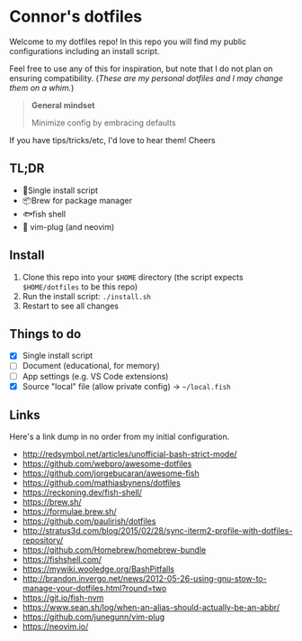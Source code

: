 # Connor's dotfiles

Welcome to my dotfiles repo! In this repo you will find my public configurations including an install script.

Feel free to use any of this for inspiration, but note that I do not plan on ensuring compatibility. (_These are my personal dotfiles and I may change them on a whim._)

> **General mindset**
>
> Minimize config by embracing defaults

If you have tips/tricks/etc, I'd love to hear them! Cheers

## TL;DR

- 📜️Single install script
- 📦Brew for package manager
- 🐟fish shell
- 🔌 vim-plug (and neovim)

## Install

1. Clone this repo into your `$HOME` directory (the script expects `$HOME/dotfiles` to be this repo)
2. Run the install script: `./install.sh`
3. Restart to see all changes

## Things to do

- [X] Single install script
- [ ] Document (educational, for memory)
- [ ] App settings (e.g. VS Code extensions)
- [X] Source "local" file (allow private config) → `~/local.fish`

## Links

Here's a link dump in no order from my initial configuration.

- <http://redsymbol.net/articles/unofficial-bash-strict-mode/>
- <https://github.com/webpro/awesome-dotfiles>
- <https://github.com/jorgebucaran/awesome-fish>
- <https://github.com/mathiasbynens/dotfiles>
- <https://reckoning.dev/fish-shell/>
- <https://brew.sh/>
- <https://formulae.brew.sh/>
- <https://github.com/paulirish/dotfiles>
- <http://stratus3d.com/blog/2015/02/28/sync-iterm2-profile-with-dotfiles-repository/>
- <https://github.com/Homebrew/homebrew-bundle>
- <https://fishshell.com/>
- <https://mywiki.wooledge.org/BashPitfalls>
- <http://brandon.invergo.net/news/2012-05-26-using-gnu-stow-to-manage-your-dotfiles.html?round=two>
- <https://git.io/fish-nvm>
- <https://www.sean.sh/log/when-an-alias-should-actually-be-an-abbr/>
- <https://github.com/junegunn/vim-plug>
- <https://neovim.io/>


